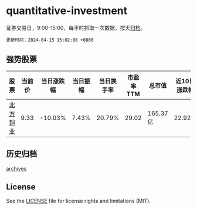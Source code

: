 # quantitative-investment

证券交易日，9:00-15:00，每半时抓取一次数据，按天[归档](archives)。

`更新时间：2024-04-15 15:02:08 +0800`

## 强势股票

|股票|当前价|当日涨跌幅|当日振幅|当日换手率|市盈率TTM|总市值|近10日涨跌幅|
|----|----|----|----|----|----|----|----|
|[北方铜业](https://xueqiu.com/S/SZ000737)|9.33|-10.03%|7.43%|20.79%|29.02|165.37亿|22.92%|

## 历史归档

[archives](archives)

## License

See the [LICENSE](LICENSE) file for license rights and limitations (MIT).